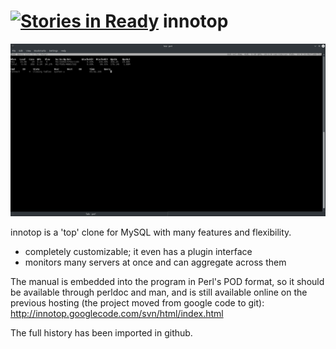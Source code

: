 [![Stories in Ready](https://badge.waffle.io/innotop/innotop.png?label=ready&title=Ready)](https://waffle.io/innotop/innotop)
innotop
=======

![Snapshot of innotop query monitor](snapshot_queries.png "Snapshot of innotop query monitor")

innotop is a 'top' clone for MySQL with many features and flexibility.

* completely customizable; it even has a plugin interface
* monitors many servers at once and can aggregate across them 

The manual is embedded into the program in Perl's POD format, so it should be available 
through perldoc and man, and is still available online on the previous hosting (the project moved from
google code to git): http://innotop.googlecode.com/svn/html/index.html

The full history has been imported in github.
